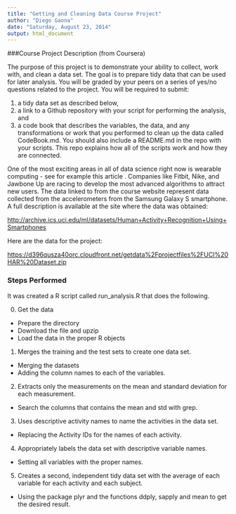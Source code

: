 ```yaml
---
title: "Getting and Cleaning Data Course Project"
author: "Diego Gaona"
date: "Saturday, August 23, 2014"
output: html_document
---
```


###Course Project Description (from Coursera)

The purpose of this project is to demonstrate your ability to collect, work with, and clean a data set. 
The goal is to prepare tidy data that can be used for later analysis. You will be graded by your peers on a series of yes/no questions related to the project. 
You will be required to submit: 
1. a tidy data set as described below, 
2. a link to a Github repository with your script for performing the analysis, and 
3. a code book that describes the variables, the data, and any transformations or work that you performed to clean up the data called CodeBook.md. 
You should also include a README.md in the repo with your scripts. This repo explains how all of the scripts work and how they are connected.  

One of the most exciting areas in all of data science right now is wearable computing - see for example  this article . 
Companies like Fitbit, Nike, and Jawbone Up are racing to develop the most advanced algorithms to attract new users. 
The data linked to from the course website represent data collected from the accelerometers from the Samsung Galaxy S smartphone. 
A full description is available at the site where the data was obtained: 
  
  http://archive.ics.uci.edu/ml/datasets/Human+Activity+Recognition+Using+Smartphones 

Here are the data for the project: 
  
  https://d396qusza40orc.cloudfront.net/getdata%2Fprojectfiles%2FUCI%20HAR%20Dataset.zip 

### Steps Performed

It was created a R script called run_analysis.R that does the following. 

0. Get the data
  + Prepare the directory
  + Download the file and upzip
  + Load the data in the proper R objects
1. Merges the training and the test sets to create one data set.
  + Merging the datasets
  + Adding the column names to each of the variables.
2. Extracts only the measurements on the mean and standard deviation for each measurement.
  + Search the columns that contains the mean and std with grep.
3. Uses descriptive activity names to name the activities in the data set.
  + Replacing the Activity IDs for the names of each activity.
4. Appropriately labels the data set with descriptive variable names.
  + Setting all variables with the proper names.
5. Creates a second, independent tidy data set with the average of each variable for each activity and each subject.
  + Using the package plyr and the functions ddply, sapply and mean to get the desired result.

